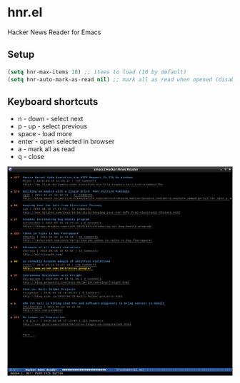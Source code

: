 # hnr.el
Hacker News Reader for Emacs

## Setup
```lisp
(setq hnr-max-items 10) ;; items to load (10 by default)
(setq hnr-auto-mark-as-read nil) ;; mark all as read when opened (disabled by default)
```

## Keyboard shortcuts
* n - down - select next
* p - up - select previous
* space - load more
* enter - open selected in browser
* a - mark all as read
* q - close

![Preview](/sample.png?raw=true "Preview")